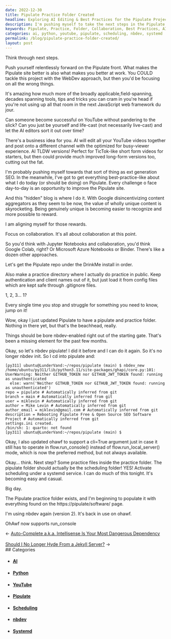 ```yaml
---
date: 2022-12-30
title: Pipulate Practice Folder Created
headline: Exploring AI Editing & Best Practices for the Pipulate Project
description: I'm pushing myself to take the next steps in the Pipulate project, focusing on collaboration and best practices. I'm exploring ideas to use AI to edit my YouTube videos, setting up the Pipulate repo and practice folder, and activating scheduling under a systemd service. I'm using nbdev version 2 and OhAwf with the addition of the run_console feature. All the necessary software can be found on the Pipulate Software page. Come explore the possibilities with me!
keywords: Pipulate, Practice, Folder, Collaboration, Best Practices, AI, YouTube, Repo, Scheduling, Systemd, Service, nbdev, Version 2, OhAwf, Run_Console, Software
categories: ai, python, youtube, pipulate, scheduling, nbdev, systemd
permalink: /blog/pipulate-practice-folder-created/
layout: post
---
```



Think through next steps.

Push yourself relentlessly forward on the Pipulate front. What makes the
Pipulate site better is also what makes you better at work. You COULD tackle
this project with the WebDev approach, but then you'd be focusing on all the
wrong things.

It's amazing how much more of the broadly applicable,field-spanning, decades
spanning tools, tips and tricks you can cram in you're head if you're not using
up all that room in the next JavaScript web framework du jour.

Can someone become successful on YouTube without pandering to the slick? Can
you just be yourself and life-cast (not necessarily live-cast) and let the AI
editors sort it out over time?

There's a business idea for you. AI will edit all your YouTube videos together
and post onto a different channel with the optimized for busy-viewer
experience. AI TLDW versions! Perfect for TicTok-like short form videos for
starters, but then could provide much improved long-form versions too, cutting
out the fat.

I'm probably pushing myself towards that sort of thing as ext generation SEO.
In the meanwhile, I've got to get everything best-practice-like about what I do
today (or should be doing) on Pipulate. Every challenge o face day-to-day is an
opportunity to improve the Pipulate site.

And this "hidden" blog is where I do it. With Google disincentivizing content
aggregators as they seem to be now, the value of wholly unique content is
skyrocketing. Being genuinely unique is becoming easier to recognize and more
possible to reward.

I am aligning myself for those rewards.

Focus on collaboration. It's all about collaboration at this point.

So you'd think with Jupyter Notebooks and collaboration, you'd think Google
Colab, right? Or Microsoft Azure Notebooks or Binder. There's like a dozen
other approaches.

Let's get the Pipulate repo under the DrinkMe install in order.

Also make a practice directory where I actually do practice in public. Keep
authentication and client names out of it, but just load it from config files
which are kept safe through .gitignore files.

1, 2, 3... 1?

Every single time you stop and struggle for something you need to know, jump on
it!

Wow, okay I just updated Pipulate to have a pipulate and practice folder.
Nothing in there yet, but that's the beachhead, really.

Things should be bore nbdev-enabled right out of the starting gate. That's been
a missing element for the past few months.

Okay, so let's nbdev pipulate! I did it before and I can do it again. So it's
no longer nbdev init. So I cd into pipulate and:

    [py311] ubuntu@LunderVand:~/repos/pipulate (main) $ nbdev_new
    /home/ubuntu/py311/lib/python3.11/site-packages/ghapi/core.py:101: UserWarning: Neither GITHUB_TOKEN nor GITHUB_JWT_TOKEN found: running as unauthenticated
      else: warn('Neither GITHUB_TOKEN nor GITHUB_JWT_TOKEN found: running as unauthenticated')
    repo = pipulate # Automatically inferred from git
    branch = main # Automatically inferred from git
    user = miklevin # Automatically inferred from git
    author = Mike Levin # Automatically inferred from git
    author_email = miklevin@gmail.com # Automatically inferred from git
    description = Rebooting Pipulate Free & Open Source SEO Software Project # Automatically inferred from git
    settings.ini created.
    /bin/sh: 1: quarto: not found
    [py311] ubuntu@LunderVand:~/repos/pipulate (main) $

Okay, I also updated ohawf to support a cli=True argument just in case it still
has to operate in flow.run_console() instead of flow.run_local_server() mode,
which is now the preferred method, but not always available.

Okay... think. Next step? Some practice files inside the practice folder. The
pipulate folder should actually be the scheduling folder! YES! Activate
scheduling under a systemd service. I can do much of this tonight. It's
becoming easy and casual.

Big day.

The Pipulate practice folder exists, and I'm beginning to populate it with
everything found on the https://pipulate/software/ page.

I'm using nbdev again (version 2). It's back in use on ohawf.

OhAwf now supports run_console


<div class="arrow-links"><div class="post-nav-prev"><span class="arrow">&larr;&nbsp;</span><a href="/blog/auto-complete-a-k-a-intellisense-is-your-most-dangerous-dependency/">Auto-Complete a.k.a. Intellisense Is Your Most Dangerous Dependency</a></div> &nbsp; <div class="post-nav-next"><a href="/blog/should-i-no-longer-hyde-from-a-jekyll-server/">Should I No Longer Hyde From a Jekyll Server?</a><span class="arrow">&nbsp;&rarr;</span></div></div>
## Categories

<ul>
<li><h4><a href='/ai/'>AI</a></h4></li>
<li><h4><a href='/python/'>Python</a></h4></li>
<li><h4><a href='/youtube/'>YouTube</a></h4></li>
<li><h4><a href='/pipulate/'>Pipulate</a></h4></li>
<li><h4><a href='/scheduling/'>Scheduling</a></h4></li>
<li><h4><a href='/nbdev/'>nbdev</a></h4></li>
<li><h4><a href='/systemd/'>Systemd</a></h4></li></ul>